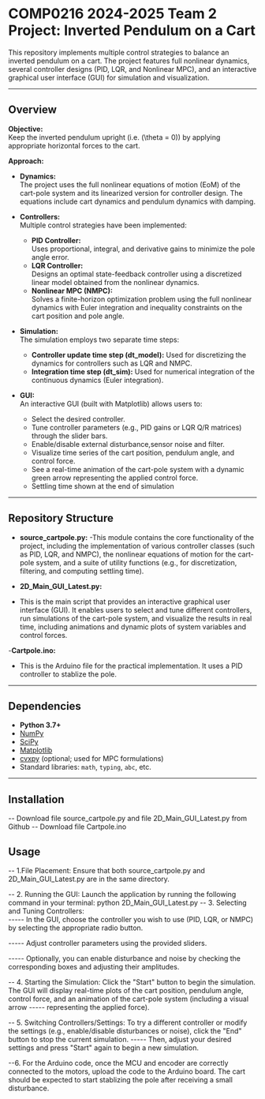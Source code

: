 # COMP0216 2024-2025 Team 2 Project: Inverted Pendulum on a Cart
 
 This repository implements multiple control strategies to balance an inverted pendulum on a cart. The project features full nonlinear dynamics, several controller designs (PID, LQR, and Nonlinear MPC), and an interactive graphical user interface (GUI) for simulation and visualization.
 
 ---
 
 ## Overview
 
 **Objective:**  
 Keep the inverted pendulum upright (i.e. \(\theta = 0\)) by applying appropriate horizontal forces to the cart.
 
 **Approach:**  
 - **Dynamics:**  
   The project uses the full nonlinear equations of motion (EoM) of the cart-pole system and its linearized version for controller design. The equations include cart dynamics and pendulum dynamics with damping.
   
 - **Controllers:**  
   Multiple control strategies have been implemented:
   - **PID Controller:**  
     Uses proportional, integral, and derivative gains to minimize the pole angle error.
   - **LQR Controller:**  
     Designs an optimal state-feedback controller using a discretized linear model obtained from the nonlinear dynamics.
   - **Nonlinear MPC (NMPC):**  
     Solves a finite-horizon optimization problem using the full nonlinear dynamics with Euler integration and inequality constraints on the cart position and pole angle.
   
 - **Simulation:**  
   The simulation employs two separate time steps:
   - **Controller update time step (dt_model):** Used for discretizing the dynamics for controllers such as LQR and NMPC.
   - **Integration time step (dt_sim):** Used for numerical integration of the continuous dynamics (Euler integration).
 
 - **GUI:**  
   An interactive GUI (built with Matplotlib) allows users to:
   - Select the desired controller.
   - Tune controller parameters (e.g., PID gains or LQR Q/R matrices) through the slider bars.
   - Enable/disable external disturbance,sensor noise and filter.
   - Visualize time series of the cart position, pendulum angle, and control force.
   - See a real-time animation of the cart-pole system with a dynamic green arrow representing the applied control force.
   - Settling time shown at the end of simulation
 
 ---
 
 ## Repository Structure
 
 - **source_cartpole.py:** 
 -This module contains the core functionality of the project, including the implementation of various controller classes (such as PID, LQR, and NMPC), the nonlinear equations of motion for the cart-pole system, and a suite of utility functions (e.g., for discretization, filtering, and computing settling time).
 
 - **2D_Main_GUI_Latest.py:**
 - This is the main script that provides an interactive graphical user interface (GUI). It enables users to select and tune different controllers, run simulations of the cart-pole system, and visualize the results in real time, including animations and dynamic plots of system variables and control forces.

 -**Cartpole.ino:**
 - This is the Arduino file for the practical implementation. It uses a PID controller to stablize the pole.
 
 ---
 
 ## Dependencies
 
 - **Python 3.7+**
 - [NumPy](https://numpy.org/)
 - [SciPy](https://www.scipy.org/)
 - [Matplotlib](https://matplotlib.org/)
 - [cvxpy](https://www.cvxpy.org/) (optional; used for MPC formulations)
 - Standard libraries: `math`, `typing`, `abc`, etc.
 
 ---
 
 ## Installation
 
 -- Download file source_cartpole.py and file 2D_Main_GUI_Latest.py from Github
 -- Download file Cartpole.ino 
 
 ## Usage
 
 -- 1.File Placement:  Ensure that both source_cartpole.py and 2D_Main_GUI_Latest.py are in the same directory.
 
 -- 2. Running the GUI:  Launch the application by running the following command in your terminal: 
       python 2D_Main_GUI_Latest.py
 -- 3. Selecting and Tuning Controllers:  
 ----- In the GUI, choose the controller you wish to use (PID, LQR, or NMPC) by selecting the appropriate radio button.
 
 ----- Adjust controller parameters using the provided sliders.
 
 ----- Optionally, you can enable disturbance and noise by checking the corresponding boxes and adjusting their amplitudes.
 
 -- 4. Starting the Simulation:  Click the "Start" button to begin the simulation. The GUI will display real-time plots of the cart position, pendulum angle, control force, and an animation of the cart-pole system (including a visual arrow ----- representing the applied force).
 
 -- 5. Switching Controllers/Settings:  To try a different controller or modify the settings (e.g., enable/disable disturbances or noise), click the "End" button to stop the current simulation.
 ----- Then, adjust your desired settings and press "Start" again to begin a new simulation.

 --6. For the Arduino code, once the MCU and encoder are correctly connected to the motors, upload the code to the Arduino board. The cart should be expected to start stablizing the pole after receiving a small disturbance.
 
